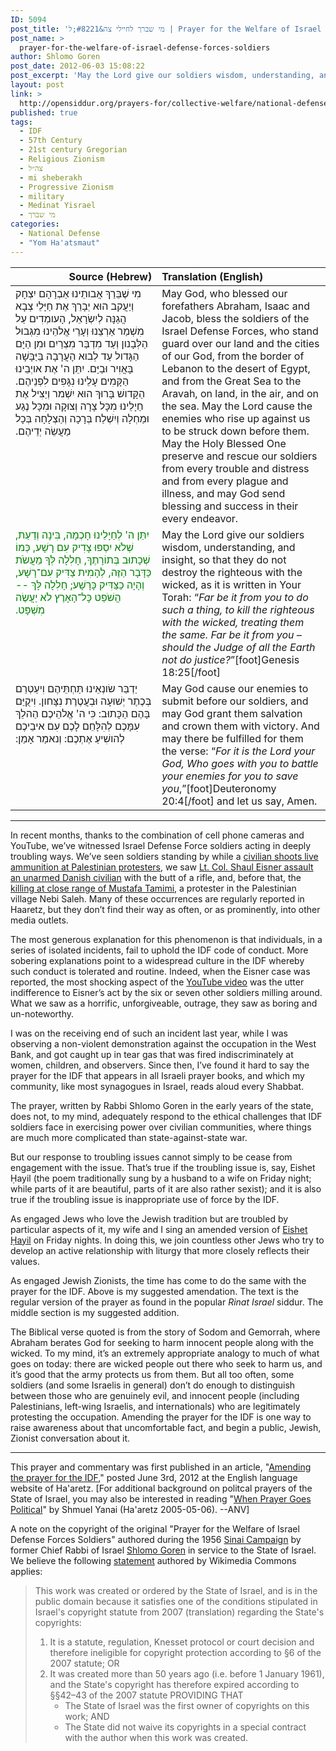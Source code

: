 ```yaml
---
ID: 5094
post_title: 'מי שברך לחיילי צה&#8221;ל | Prayer for the Welfare of Israel Defense Forces Soldiers by Rabbi Shlomo Goren (amended by Dr. Alex Sinclair)'
post_name: >
  prayer-for-the-welfare-of-israel-defense-forces-soldiers
author: Shlomo Goren
post_date: 2012-06-03 15:08:22
post_excerpt: 'May the Lord give our soldiers wisdom, understanding, and insight, so that they do not destroy the righteous with the wicked, as it is written in Your Torah: “<em>Far be it from you to do such a thing, to kill the righteous with the wicked, treating them the same. Far be it from you – should the Judge of all the Earth not do justice?</em>” (Genesis 18:25)'
layout: post
link: >
  http://opensiddur.org/prayers-for/collective-welfare/national-defense/prayer-for-the-welfare-of-israel-defense-forces-soldiers/
published: true
tags:
  - IDF
  - 57th Century
  - 21st century Gregorian
  - Religious Zionism
  - צה״ל
  - mi sheberakh
  - Progressive Zionism
  - military
  - Medinat Yisrael
  - מי שברך
categories:
  - National Defense
  - "Yom Ha'atsmaut"
---
```

<table style="margin-left: auto;margin-right: auto;" class="draggable">
<thead><tr><th id="x" style="text-align: right;">Source (Hebrew)</th><th style="text-align: left;">Translation (English)</th></tr></thead>
<tbody>
<tr>
<td style="vertical-align:top;" width="46%">
<div class="liturgy"><span lang="he">
מִי שֶׁבֵּרַךְ אֲבותֵינוּ אַבְרָהָם יִצְחָק וְיַעֲקב הוּא יְבָרֵךְ אֶת חַיָּלֵי צְבָא הֲגַנָּה לְיִשְׂרָאֵל, הָעומְדִים עַל מִשְׁמַר אַרְצֵנוּ וְעָרֵי אֱלהֵינוּ מִגְּבוּל הַלְּבָנון וְעַד מִדְבַּר מִצְרַיִם וּמִן הַיָּם הַגָּדול עַד לְבוא הָעֲרָבָה בַּיַּבָּשָׁה בָּאֲוִיר וּבַיָּם. יִתֵּן ה' אֶת אויְבֵינוּ הַקָּמִים עָלֵינוּ נִגָּפִים לִפְנֵיהֶם. הַקָּדושׁ בָּרוּךְ הוּא יִשְׁמר וְיַצִּיל אֶת חַיָלֵינוּ מִכָּל צָרָה וְצוּקָה וּמִכָּל נֶגַע וּמַחְלָה וְיִשְׁלַח בְּרָכָה וְהַצְלָחָה בְּכָל מַעֲשֵׂה יְדֵיהֶם.‏
</span></div></td>
 
<td style="vertical-align:top;" width="53%"><div class="english">
May God, who blessed our forefathers Abraham, Isaac and Jacob, bless the soldiers of the Israel Defense Forces, who stand guard over our land and the cities of our God, from the border of Lebanon to the desert of Egypt, and from the Great Sea to the Aravah, on land, in the air, and on the sea. May the Lord cause the enemies who rise up against us to be struck down before them. May the Holy Blessed One preserve and rescue our soldiers from every trouble and distress and from every plague and illness, and may God send blessing and success in their every endeavor.
	</div></td></tr>
<tr><td style="vertical-align:top;" width="46%"><div class="liturgy" style="color:green;"><span lang="he">
 יִתֵּן ה' לְחַיָלֵינוּ חָכְמָה, בִּינָה וְדַעַת, שְׁלֹא יִסְפּוּ צָדִיק עִם רָשָׁע, כְּמוֹ שְׁכָתוּב בְּתוֹרָתֶךָ, <span class="scribe">חָלִלָה לְּךָ מֵעֲשֹׂת כַּדָּבָר הַזֶּה, לְהָמִית צַדִּיק עִם־רָשָׁע, וְהָיָה כַצַּדִּיק כָּרָשָׁע; חָלִלָה לָּךְ -- הֲשֹׁפֵט כָּל־הָאָרֶץ לֹא יַעֲשֶׂה מִשְׁפָּט</span>.‏
</span></div></td>
 
<td style="vertical-align:top;" width="53%"><div class="english">
May the Lord give our soldiers wisdom, understanding, and insight, so that they do not destroy the righteous with the wicked, as it is written in Your Torah: “<em>Far be it from you to do such a thing, to kill the righteous with the wicked, treating them the same. Far be it from you – should the Judge of all the Earth not do justice?</em>”[foot]Genesis 18:25[/foot]
	</div></td></tr>
<tr><td style="vertical-align:top;" width="46%"><div class="liturgy"><span lang="he">
 יַדְבֵּר שׂונְאֵינוּ תַּחְתֵּיהֶם וִיעַטְרֵם בְּכֶתֶר יְשׁוּעָה וּבְעֲטֶרֶת נִצָּחון. וִיקֻיַּם בָּהֶם הַכָּתוּב: כִּי ה' אֱלהֵיכֶם הַהלֵךְ עִמָּכֶם לְהִלָּחֵם לָכֶם עִם איבֵיכֶם לְהושִׁיעַ אֶתְכֶם: וְנאמַר אָמֵן:‏
</span></div></td>
 
<td style="vertical-align:top;" width="53%"><div class="english">
May God cause our enemies to submit before our soldiers, and may God grant them salvation and crown them with victory. And may there be fulfilled for them the verse: “<em>For it is the Lord your God, Who goes with you to battle your enemies for you to save you</em>,”[foot]Deuteronomy 20:4[/foot] and let us say, Amen.</div>
</td>
</tr>
</tbody></table>

<hr />

In recent months, thanks to the combination of cell phone cameras and YouTube, we’ve witnessed Israel Defense Force soldiers acting in deeply troubling ways. We’ve seen soldiers standing by while a <a href="http://www.haaretz.com/news/diplomacy-defense/watch-israeli-settler-shoots-at-palestinians-while-idf-soldiers-stand-by-1.431570">civilian shoots live ammunition at Palestinian protesters</a>, we saw <a href="http://www.haaretz.com/news/diplomacy-defense/idf-chief-dismisses-officer-who-hit-danish-activist-with-rifle-1.425082">Lt. Col. Shaul Eisner assault an unarmed Danish civilian</a> with the butt of a rifle, and, before that, the <a href="http://www.haaretz.com/print-edition/news/palestinian-dies-after-hit-by-tear-gas-canister-1.400714">killing at close range of Mustafa Tamimi</a>, a protester in the Palestinian village Nebi Saleh. Many of these occurrences are regularly reported in Haaretz, but they don’t find their way as often, or as prominently, into other media outlets.

The most generous explanation for this phenomenon is that individuals, in a series of isolated incidents, fail to uphold the IDF code of conduct. More sobering explanations point to a widespread culture in the IDF whereby such conduct is tolerated and routine. Indeed, when the Eisner case was reported, the most shocking aspect of the <a href="http://www.haaretz.com/news/diplomacy-defense/video-senior-idf-officer-beats-pro-palestinian-activist-with-rifle-1.424454">YouTube video</a> was the utter indifference to Eisner’s act by the six or seven other soldiers milling around. What we saw as a horrific, unforgiveable, outrage, they saw as boring and un-noteworthy.

I was on the receiving end of such an incident last year, while I was observing a non-violent demonstration against the occupation in the West Bank, and got caught up in tear gas that was fired indiscriminately at women, children, and observers. Since then, I’ve found it hard to say the prayer for the IDF that appears in all Israeli prayer books, and which my community, like most synagogues in Israel, reads aloud every Shabbat.

The prayer, written by Rabbi Shlomo Goren in the early years of the state, does not, to my mind, adequately respond to the ethical challenges that IDF soldiers face in exercising power over civilian communities, where things are much more complicated than state-against-state war.

But our response to troubling issues cannot simply to be cease from engagement with the issue. That’s true if the troubling issue is, say, Eishet Ḥayil (the poem traditionally sung by a husband to a wife on Friday night; while parts of it are beautiful, parts of it are also rather sexist); and it is also true if the troubling issue is inappropriate use of force by the IDF.

As engaged Jews who love the Jewish tradition but are troubled by particular aspects of it, my wife and I sing an amended version of <a href="http://opensiddur.org/2012/01/%d7%90%d7%a9%d7%aa-%d7%97%d7%99%d7%9c-an-adaptation-of-eyshet-%e1%b8%a5ayil-by-alex-and-peri-sinclair/">Eishet Ḥayil</a> on Friday nights. In doing this, we join countless other Jews who try to develop an active relationship with liturgy that more closely reflects their values.

As engaged Jewish Zionists, the time has come to do the same with the prayer for the IDF. Above is my suggested amendation. The text is the regular version of the prayer as found in the popular <em>Rinat Israel</em> siddur. The middle section is my suggested addition.

The Biblical verse quoted is from the story of Sodom and Gemorrah, where Abraham berates God for seeking to harm innocent people along with the wicked. To my mind, it’s an extremely appropriate analogy to much of what goes on today: there are wicked people out there who seek to harm us, and it’s good that the army protects us from them. But all too often, some soldiers (and some Israelis in general) don’t do enough to distinguish between those who are genuinely evil, and innocent people (including Palestinians, left-wing Israelis, and internationals) who are legitimately protesting the occupation. Amending the prayer for the IDF is one way to raise awareness about that uncomfortable fact, and begin a public, Jewish, Zionist conversation about it.

<hr />
This prayer and commentary was first published in an article, "<a href="http://www.haaretz.com/jewish-world/the-jewish-thinker/amending-the-prayer-for-the-idf-1.433981">Amending the prayer for the IDF</a>," posted June 3rd, 2012 at the English language website of Ha'aretz. [For additional background on politcal prayers of the State of Israel, you may also be interested in reading "<a href="http://www.haaretz.com/misc/article-print-page/when-prayer-goes-political-1.157916?trailingPath=2.169%2C">When Prayer Goes Political</a>" by Shmuel Yanai (Ha'aretz 2005-05-06). --ANV]

A note on the copyright of the original "Prayer for the Welfare of Israel Defense Forces Soldiers" authored during the 1956 <a href="http://en.wikipedia.org/wiki/Suez_Crisis">Sinai Campaign</a> by former Chief Rabbi of Israel <a href="http://en.wikipedia.org/wiki/Shlomo_Goren">Shlomo Goren</a> in service to the State of Israel. We believe the following <a href="http://commons.wikimedia.org/wiki/Template:PD-IsraelGov">statement</a> authored by Wikimedia Commons applies:

<blockquote>This work was created or ordered by the State of Israel, and is in the public domain because it satisfies one of the conditions stipulated in Israel's copyright statute from 2007 (translation) regarding the State's copyrights:
  <ol>
  	<li>It is a statute, regulation, Knesset protocol or court decision and therefore ineligible for copyright protection according to §6 of the 2007 statute; OR</li>
   	<li> It was created more than 50 years ago (i.e. before 1 January 1961), and the State's copyright has therefore expired according to §§42–43 of the 2007 statute PROVIDING THAT
<ul>
 	<li> The State of Israel was the first owner of copyrights on this work; AND</li>
       	<li> The State did not waive its copyrights in a special contract with the author when this work was created.</li>
</ul></li></ol>
</blockquote>